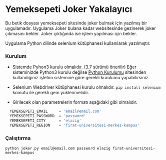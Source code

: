 # Yemeksepeti Joker Yakalayıcı

Bu betik dosyası yemeksepeti sitesinde joker bulmak için yazılmış bir uygulamadır. Uygulama Joker bulana kadar websitesinde gezinerek joker çıkmasını bekler. Joker çıktığında ise işlem yapılması için bekler.

Uygulama Python dilinde selenium kütüphanesi kullanılarak yazılmıştır.

### Kurulum

- Sistemde Pyhon3 kurulu olmalıdır. (3.7 sürümü önerilir)
Eğer sisteminizde Python3 kurulu değilse [Python Kurulumu](https://www.python.org/downloads/) sitesinden kullandığınız işletim sistemine göre gerekli kurulumu yapabilirsiniz.

- Selenium Webdriver kütüphanesi kurulu olmalıdır.
`pip install selenium` komutu ile gerekli gem yüklenmelidir.

- Girilecek olan parametrelerin formatı aşağıdaki gibi olmalıdır.

```python
  YEMEKSEPETI_EMAIL     = 'email@email.com'
  YEMEKSEPETI_PASSWORD  = 'password'
  YEMEKSEPETI_CITY      = 'elazig'
  YEMEKSEPETI_REGION    = 'firat-universitesi-merkez-kampus'
```

### Çalıştırma
 ```python joker.py email@email.com password elazig firat-universitesi-merkez-kampus``` 

